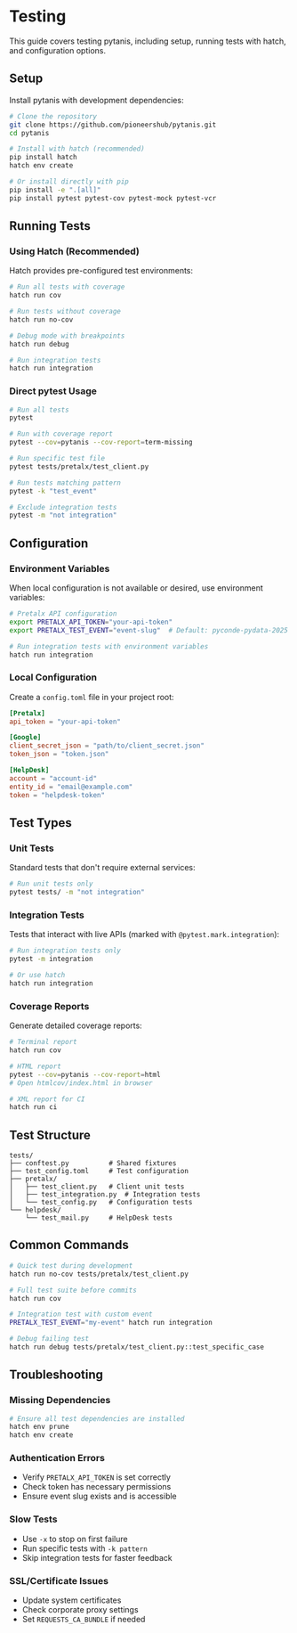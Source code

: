 # Testing

This guide covers testing pytanis, including setup, running tests with hatch, and configuration options.

## Setup

Install pytanis with development dependencies:

```bash
# Clone the repository
git clone https://github.com/pioneershub/pytanis.git
cd pytanis

# Install with hatch (recommended)
pip install hatch
hatch env create

# Or install directly with pip
pip install -e ".[all]"
pip install pytest pytest-cov pytest-mock pytest-vcr
```

## Running Tests

### Using Hatch (Recommended)

Hatch provides pre-configured test environments:

```bash
# Run all tests with coverage
hatch run cov

# Run tests without coverage
hatch run no-cov

# Debug mode with breakpoints
hatch run debug

# Run integration tests
hatch run integration
```

### Direct pytest Usage

```bash
# Run all tests
pytest

# Run with coverage report
pytest --cov=pytanis --cov-report=term-missing

# Run specific test file
pytest tests/pretalx/test_client.py

# Run tests matching pattern
pytest -k "test_event"

# Exclude integration tests
pytest -m "not integration"
```

## Configuration

### Environment Variables

When local configuration is not available or desired, use environment variables:

```bash
# Pretalx API configuration
export PRETALX_API_TOKEN="your-api-token"
export PRETALX_TEST_EVENT="event-slug"  # Default: pyconde-pydata-2025

# Run integration tests with environment variables
hatch run integration
```

### Local Configuration

Create a `config.toml` file in your project root:

```toml
[Pretalx]
api_token = "your-api-token"

[Google]
client_secret_json = "path/to/client_secret.json"
token_json = "token.json"

[HelpDesk]
account = "account-id"
entity_id = "email@example.com"
token = "helpdesk-token"
```

## Test Types

### Unit Tests

Standard tests that don't require external services:

```bash
# Run unit tests only
pytest tests/ -m "not integration"
```

### Integration Tests

Tests that interact with live APIs (marked with `@pytest.mark.integration`):

```bash
# Run integration tests only
pytest -m integration

# Or use hatch
hatch run integration
```

### Coverage Reports

Generate detailed coverage reports:

```bash
# Terminal report
hatch run cov

# HTML report
pytest --cov=pytanis --cov-report=html
# Open htmlcov/index.html in browser

# XML report for CI
hatch run ci
```

## Test Structure

```
tests/
├── conftest.py          # Shared fixtures
├── test_config.toml     # Test configuration
├── pretalx/
│   ├── test_client.py   # Client unit tests
│   ├── test_integration.py  # Integration tests
│   └── test_config.py   # Configuration tests
└── helpdesk/
    └── test_mail.py     # HelpDesk tests
```

## Common Commands

```bash
# Quick test during development
hatch run no-cov tests/pretalx/test_client.py

# Full test suite before commits
hatch run cov

# Integration test with custom event
PRETALX_TEST_EVENT="my-event" hatch run integration

# Debug failing test
hatch run debug tests/pretalx/test_client.py::test_specific_case
```

## Troubleshooting

### Missing Dependencies

```bash
# Ensure all test dependencies are installed
hatch env prune
hatch env create
```

### Authentication Errors

- Verify `PRETALX_API_TOKEN` is set correctly
- Check token has necessary permissions
- Ensure event slug exists and is accessible

### Slow Tests

- Use `-x` to stop on first failure
- Run specific tests with `-k pattern`
- Skip integration tests for faster feedback

### SSL/Certificate Issues

- Update system certificates
- Check corporate proxy settings
- Set `REQUESTS_CA_BUNDLE` if needed

